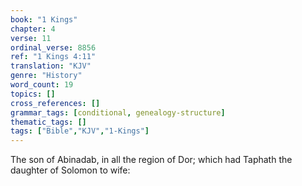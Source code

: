 ```yaml
---
book: "1 Kings"
chapter: 4
verse: 11
ordinal_verse: 8856
ref: "1 Kings 4:11"
translation: "KJV"
genre: "History"
word_count: 19
topics: []
cross_references: []
grammar_tags: [conditional, genealogy-structure]
thematic_tags: []
tags: ["Bible","KJV","1-Kings"]
---
```

The son of Abinadab, in all the region of Dor; which had Taphath the daughter of Solomon to wife:
